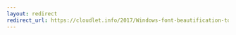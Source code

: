 ```yaml
---
layout: redirect
redirect_url: https://cloudlet.info/2017/Windows-font-beautification-tool-MacType-beginner-guide
---
```

